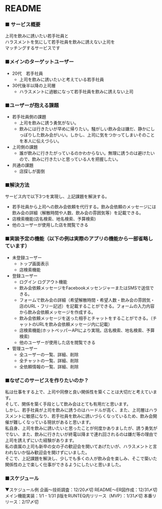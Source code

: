 # README

### ■ サービス概要
上司を飲みに誘いたい若手社員と  
ハラスメントを気にして若手社員を飲みに誘えない上司を  
マッチングするサービスです  

### ■メインのターゲットユーザー
- 20代　若手社員
    - 上司を飲みに誘いたいと考えている若手社員
- 30代後半以降の上司層
    - ハラスメントに過敏になって若手社員を飲みに誘えない上司

### ■ユーザーが抱える課題
- 若手社員側の課題
    - 上司を飲みに誘う勇気がない。
    - 飲みには行きたいが早めに帰りたい。騒がしい飲み会は嫌だ、静かにしっぽりした飲み会がいい。しかし、上司に気をつかってしまいそのことを本人に伝えづらい。
- 上司側の課題
    - 誰が飲みに行きたがっているのかわからない。無理に誘うのは避けたいので、飲みに行きたいと思っている人を把握したい。
- 共通の課題
    - 店探しが面倒

### ■解決方法
サービス内で以下3つを実現し、上記課題を解決する。

- 若手社員から上司への飲み会依頼を代行する。飲み会依頼のメッセージには飲み会の詳細（解散時間や人数、飲み会の雰囲気等）を記載できる。
- 店検索機能(店名検索、地名検索、予算検索)
- 他のユーザーが使用した店を閲覧できる

### ■実装予定の機能（以下の例は実際のアプリの機能から一部省略しています）
- 未登録ユーザー
    - トップ画面表示
    - 店検索機能
- 登録ユーザー
    - ログイン ログアウト機能
    - 飲み会依頼メッセージをFacebookメッセンジャーまたはSMSで送信できる。
    - フォームで飲み会の詳細（希望解散時間・希望人数・飲み会の雰囲気・店のURL・フリー記述）を記載することができる。フォームの入力内容から飲み会依頼メッセージを作成する。
    - 飲み会依頼メッセージを送った相手とチャットをすることができる。（チャットのURLを飲み会依頼メッセージ内に記載）
    - 店検索機能(ホットペッパーAPIにより実現。店名検索、地名検索、予算検索)
    - 他のユーザーが使用した店を閲覧できる
- 管理ユーザー
    - 全ユーザーの一覧、詳細、削除
    - 全チャットの一覧、詳細、削除
    - 全依頼情報の一覧、詳細、削除

### ■なぜこのサービスを作りたいのか？
私は仕事をする上で、上司や同僚と良い関係性を築くことは大切だと考えています。  
そして、関係を築く手段として飲み会はとても有用だと思います。  
しかし、若手社員が上司を飲みに誘うのはハードルが高く、また、上司層はハラスメントに敏感になり、若手社員を飲みに誘いづらくなっているため、飲み会開催が難しくなっている現状があると思います。  
私自身、上司を飲みに誘いたいと思ったことが何度かありましたが、誘う勇気がでない、また、飲みに行きたいが終電以降まで連れ回されるのは嫌だ等の理由で上司を誘えずにいた経験があります。  
私の直属の上司も新卒の女の子の歓迎会を開いてあげたいが、ハラスメントと言われないか悩み歓迎会を開けずにいました。  
そこで、上記課題を解決し、少しでも多くの人が飲み会を楽しみ、そこで築いた関係性の上で楽しく仕事ができるようにしたいと思いました。  

### ■スケジュール
▼スケジュール例
企画〜技術調査：12/20〆切
README〜ER図作成：12/31〆切
メイン機能実装：1/1 - 1/31
β版をRUNTEQ内リリース（MVP）：1/31〆切
本番リリース：2/17〆切
